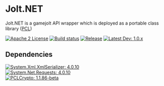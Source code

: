 # Jolt.NET
Jolt.NET is a gamejolt API wrapper which is deployed as a portable class library ([PCL](https://msdn.microsoft.com/en-us/library/gg597391(v=vs.110).aspx))

[![Apache 2 License](http://img.shields.io/badge/license-Apache_2-blue.svg?style=flat-square)](https://github.com/MagnusMogens/Jolt.NET/blob/master/LICENSE)
[![Build status](https://img.shields.io/appveyor/ci/MagnusMogens/jolt-net.svg?style=flat-square)](https://ci.appveyor.com/project/MagnusMogens/jolt-net)
[![Release](https://img.shields.io/github/release/MagnusMogens/Jolt.NET.svg?style=flat-square)](https://github.com/MagnusMogens/Jolt.NET/releases)
[![Latest Dev: 1.0.x](https://img.shields.io/badge/latest_dev-1.0.x-yellow.svg?style=flat-square)](https://github.com/MagnusMogens/Jolt.NET)

## Dependencies ##
[![System.Xml.XmlSerializer: 4.0.10](https://img.shields.io/badge/System.Xml.XmlSerializer-4.0.10-green.svg?style=flat-square)](https://www.nuget.org/packages/System.Xml.XmlSerializer/4.0.10)  
[![System.Net.Requests: 4.0.10](https://img.shields.io/badge/System.Net.Requests-4.0.10-green.svg?style=flat-square)](https://www.nuget.org/packages/System.Net.Requests/4.0.10)  
[![PCLCrypto: 1.1.86-beta](https://img.shields.io/badge/PCLCrypto-1.1.86--beta-yellow.svg?style=flat-square)](https://github.com/aarnott/pclcrypto/)